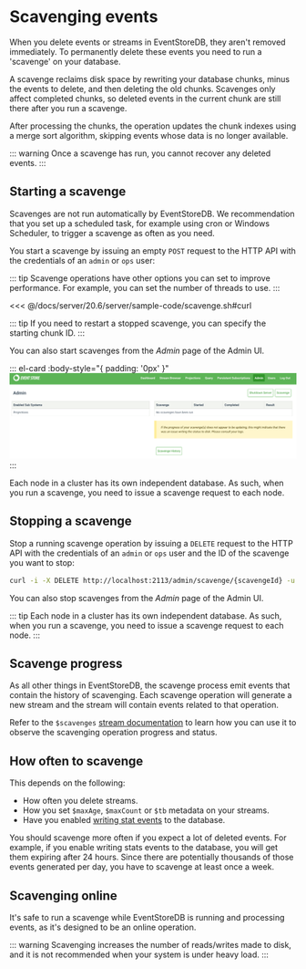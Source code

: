 # Scavenging events

When you delete events or streams in EventStoreDB, they aren't removed immediately. To permanently delete these events you need to run a 'scavenge' on your database.

A scavenge reclaims disk space by rewriting your database chunks, minus the events to delete, and then deleting the old chunks. Scavenges only affect completed chunks, so deleted events in the current chunk are still there after you run a scavenge.

After processing the chunks, the operation updates the chunk indexes using a merge sort algorithm, skipping events whose data is no longer available.

::: warning
Once a scavenge has run, you cannot recover any deleted events.
:::

## Starting a scavenge

Scavenges are not run automatically by EventStoreDB. We recommendation that you set up a scheduled task, for example using cron or Windows Scheduler, to trigger a scavenge as often as you need.

You start a scavenge by issuing an empty `POST` request to the HTTP API with the credentials of an `admin` or `ops` user:

::: tip 
Scavenge operations have other options you can set to improve performance. For example, you can set the number of threads to use.
:::

<<< @/docs/server/20.6/server/sample-code/scavenge.sh#curl


::: tip 
If you need to restart a stopped scavenge, you can specify the starting chunk ID.
:::

You can also start scavenges from the _Admin_ page of the Admin UI.

::: el-card :body-style="{ padding: '0px' }" 
![Start a scavenge in the Admin UI](../images/admin-scavenge.png)
:::

Each node in a cluster has its own independent database. As such, when you run a scavenge, you need to issue a scavenge request to each node.

## Stopping a scavenge

Stop a running scavenge operation by issuing a `DELETE` request to the HTTP API with the credentials of an `admin` or `ops` user and the ID of the scavenge you want to stop:

```bash
curl -i -X DELETE http://localhost:2113/admin/scavenge/{scavengeId} -u "admin:changeit"
```

You can also stop scavenges from the _Admin_ page of the Admin UI.

::: tip
Each node in a cluster has its own independent database. As such, when you run a scavenge, you need to issue a scavenge request to each node.
:::

## Scavenge progress

As all other things in EventStoreDB, the scavenge process emit events that contain the history of scavenging. Each scavenge operation will generate a new stream and the stream will contain events related to that operation.

Refer to the `$scavenges` [stream documentation](../streams/system-streams.md#scavenges) to learn how you can use it to observe the scavenging operation progress and status.

## How often to scavenge

This depends on the following:

- How often you delete streams.
- How you set `$maxAge`, `$maxCount` or `$tb` metadata on your streams.
- Have you enabled [writing stat events](../diagnostics/stats.md#write-stats-to-database) to the database.

You should scavenge more often if you expect a lot of deleted events. For example, if you enable writing stats events to the database, you will get them expiring after 24 hours. Since there are potentially thousands of those events generated per day, you have to scavenge at least once a week.

## Scavenging online

It's safe to run a scavenge while EventStoreDB is running and processing events, as it's designed to be an online operation.

::: warning
Scavenging increases the number of reads/writes made to disk, and it is not recommended when your system is under heavy load.
:::


